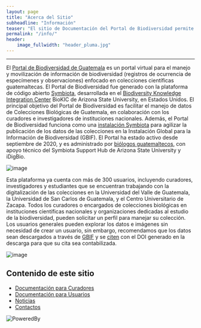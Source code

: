 ```yaml
---
layout: page
title: "Acerca del Sitio"
subheadline: "Información"
teaser: "El sitio de Documentación del Portal de Biodiversidad permite  a curadores y usuarios obtener información actualizada para facilitar las tareas de digitalización y consulta."
permalink: "/info/"
header:
    image_fullwidth: "header_pluma.jpg"
---
```


---

El [Portal de Biodiversidad de Guatemala](https://biodiversidad.gt) es un portal virtual para el manejo y movilización de información de biodiversidad (registros de ocurrencia de especímenes y observaciones) enfocado en colecciones científicas guatemaltecas. El Portal de Biodiversidad fue generado con la plataforma de código abierto [Symbiota](https://symbiota.org), desarrollada en el [Biodiversity Knowledge Integration Center](https://biokic.asu.edu/) BioKIC de Arizona State University, en Estados Unidos. El principal objetivo del Portal de Biodiversidad es facilitar el manejo de datos de Colecciones Biológicas de Guatemala, en colaboración con los curadores e investigadores de instituciones nacionales. Además, el Portal de Biodiversidad funciona como una [instalación Symbiota](https://www.gbif.org/installation/81a4adb0-0d86-420e-8b5e-7583985d1b6f) para agilizar la publicación de los datos de las colecciones en la Instalación Global para la Información de Biodiversidad (GBIF). El Portal ha estado activo desde septiembre de 2020, y es administrado por [biólogos guatemaltecos](https://biodiversidadgt.github.io/docs/contactos/), con apoyo técnico del Symbiota Support Hub de Arizona State University y iDigBio.

![image](https://github.com/biodiversidadgt/docs/assets/69399374/1960e0ad-4270-40a8-bfea-5b7760a2f811)

Esta plataforma ya cuenta con más de 300 usuarios, incluyendo curadores, investigadores y estudiantes que se encuentran trabajando con la digitalización de las colecciones en la Universidad del Valle de Guatemala, la Universidad de San Carlos de Guatemala, y el Centro Universitario de Zacapa. Todos los curadores o encargados de colecciones biológicas en instituciones científicas nacionales y organizaciones dedicadas al estudio de la biodiversidad, pueden solicitar un perfil para manejar su colección. Los usuarios generales pueden explorar los datos e imágenes sin necesidad de crear un usuario, sin embargo, recomendamos que los datos sean descargados a través de [GBIF](https://www.gbif.org/installation/81a4adb0-0d86-420e-8b5e-7583985d1b6f) y se [citen](https://www.gbif.org/es/article/37tpGiBDc40oSAmKIWWC24/guia-para-citar) con el DOI generado en la descarga para que su cita sea contabilizada.

![image](https://github.com/biodiversidadgt/docs/assets/69399374/7b2f12c4-c33e-44ef-891c-80a1e403c192)

## Contenido de este sitio

* [Documentación para Curadores](https://biodiversidadgt.github.io/docs/curadores/)
* [Documentación para Usuarios](https://biodiversidadgt.github.io/docs/usuarios/)
* [Noticias](https://biodiversidadgt.github.io/docs/blog/) 
* [Contactos](https://biodiversidadgt.github.io/docs/contactos/)

![PoweredBy](https://github.com/biodiversidadgt/docs/assets/69399374/c8916188-5304-4005-8a50-46a27b0cc278)

